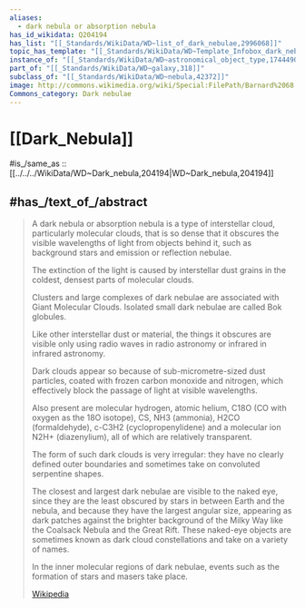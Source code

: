 ```yaml
---
aliases:
  - dark nebula or absorption nebula
has_id_wikidata: Q204194
has_list: "[[_Standards/WikiData/WD~list_of_dark_nebulae,2996068]]"
topic_has_template: "[[_Standards/WikiData/WD~Template_Infobox_dark_nebula,14446992]]"
instance_of: "[[_Standards/WikiData/WD~astronomical_object_type,17444909]]"
part_of: "[[_Standards/WikiData/WD~galaxy,318]]"
subclass_of: "[[_Standards/WikiData/WD~nebula,42372]]"
image: http://commons.wikimedia.org/wiki/Special:FilePath/Barnard%2068.jpg
Commons_category: Dark nebulae
---
```


# [[Dark_Nebula]] 

#is_/same_as :: [[../../../WikiData/WD~Dark_nebula,204194|WD~Dark_nebula,204194]] 

## #has_/text_of_/abstract 

> A dark nebula or absorption nebula is a type of interstellar cloud, particularly molecular clouds, 
> that is so dense that it obscures the visible wavelengths of light from objects behind it, 
> such as background stars and emission or reflection nebulae. 
> 
> The extinction of the light is caused by interstellar dust grains 
> in the coldest, densest parts of molecular clouds. 
> 
> Clusters and large complexes of dark nebulae are associated with Giant Molecular Clouds. 
> Isolated small dark nebulae are called Bok globules. 
> 
> Like other interstellar dust or material, the things it obscures 
> are visible only using radio waves in radio astronomy or infrared in infrared astronomy.
>
> Dark clouds appear so because of sub-micrometre-sized dust particles, 
> coated with frozen carbon monoxide and nitrogen, 
> which effectively block the passage of light at visible wavelengths. 
> 
> Also present are molecular hydrogen, atomic helium, C18O (CO with oxygen as the 18O isotope), 
> CS, NH3 (ammonia), H2CO (formaldehyde), c-C3H2 (cyclopropenylidene) 
> and a molecular ion N2H+ (diazenylium), all of which are relatively transparent. 
>
> The form of such dark clouds is very irregular: they have no clearly defined outer boundaries 
> and sometimes take on convoluted serpentine shapes. 
> 
> The closest and largest dark nebulae are visible to the naked eye, 
> since they are the least obscured by stars in between Earth and the nebula, 
> and because they have the largest angular size, 
> appearing as dark patches against the brighter background of the Milky Way 
> like the Coalsack Nebula and the Great Rift. 
> These naked-eye objects are sometimes known as dark cloud constellations and take on a variety of names.
>
> In the inner molecular regions of dark nebulae, events such as the formation of stars and masers take place.
>
> [Wikipedia](https://en.wikipedia.org/wiki/Dark%20nebula) 

